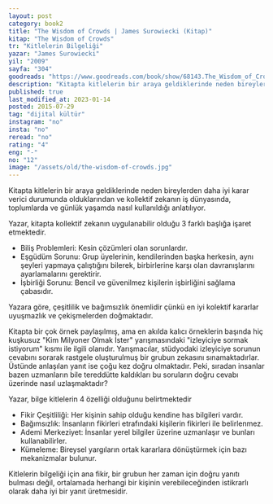 ```yaml
---
layout: post  
category: book2  
title: "The Wisdom of Crowds | James Surowiecki (Kitap)"  
kitap: "The Wisdom of Crowds"  
tr: "Kitlelerin Bilgeliği"  
yazar: "James Surowiecki"  
yil: "2009"  
sayfa: "304"  
goodreads: "https://www.goodreads.com/book/show/68143.The_Wisdom_of_Crowds"
description: "Kitapta kitlelerin bir araya geldiklerinde neden bireylerden daha iyi karar verici durumunda olduklarından ve kollektif zekanın iş dünyasında, toplumlarda ve günlük yaşamda nasıl kullanıldığı anlatılıyor.  "
published: true
last_modified_at: 2023-01-14
posted: 2015-07-29
tag: "dijital kültür"
instagram: "no"
insta: "no"
reread: "no"
rating: "4"
eng: "-"
no: "12"
image: "/assets/old/the-wisdom-of-crowds.jpg"
---
```


Kitapta kitlelerin bir araya geldiklerinde neden bireylerden daha iyi karar verici durumunda olduklarından ve kollektif zekanın iş dünyasında, toplumlarda ve günlük yaşamda nasıl kullanıldığı anlatılıyor.  
  
Yazar, kitapta kollektif zekanın uygulanabilir olduğu 3 farklı başlığa işaret etmektedir.  
-   Biliş Problemleri: Kesin çözümleri olan sorunlardır.
-   Eşgüdüm Sorunu: Grup üyelerinin, kendilerinden başka herkesin, aynı şeyleri yapmaya çalıştığını bilerek, birbirlerine karşı olan davranışlarını ayarlamalarını gerektirir.
-   İşbirliği Sorunu: Bencil ve güvenilmez kişilerin işbirliğini sağlama çabasıdır.

Yazara göre, çeşitlilik ve bağımsızlık önemlidir çünkü en iyi kolektif kararlar uyuşmazlık ve çekişmelerden doğmaktadır.   
  
Kitapta bir çok örnek paylaşılmış, ama en akılda kalıcı örneklerin başında hiç kuşkusuz "Kim Milyoner Olmak İster" yarışmasındaki "izleyiciye sormak istiyorum" kısmı ile ilgili olanıdır. Yarışmacılar, stüdyodaki izleyiciye sorunun cevabını sorarak rastgele oluşturulmuş bir grubun zekasını sınamaktadırlar. Üstünde anlaşılan yanıt ise çoğu kez doğru olmaktadır. Peki, sıradan insanlar bazen uzmanların bile tereddütte kaldıkları bu soruların doğru cevabı üzerinde nasıl uzlaşmaktadır?  
  
Yazar, bilge kitlelerin 4 özelliği olduğunu belirtmektedir  
-   Fikir Çeşitliliği: Her kişinin sahip olduğu kendine has bilgileri vardır.
-   Bağımsızlık: İnsanların fikirleri etrafındaki kişilerin fikirleri ile belirlenmez.
-   Ademi Merkeziyet: İnsanlar yerel bilgiler üzerine uzmanlaşır ve bunları kullanabilirler.
-   Kümeleme: Bireysel yargıların ortak kararlara dönüştürmek için bazı mekanizmalar bulunur. 

Kitlelerin bilgeliği için ana fikir, bir grubun her zaman için doğru yanıtı bulması değil, ortalamada herhangi bir kişinin verebileceğinden istikrarlı olarak daha iyi bir yanıt üretmesidir.   


